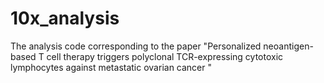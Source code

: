 # 10x_analysis
The analysis code corresponding to the paper  "Personalized neoantigen-based T cell therapy triggers polyclonal TCR-expressing cytotoxic lymphocytes against metastatic ovarian cancer "
